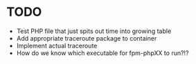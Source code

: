 # TODO
- Test PHP file that just spits out time into growing table
- Add appropriate traceroute package to container
- Implement actual traceroute
- How do we know which executable for fpm-phpXX to run?!?

